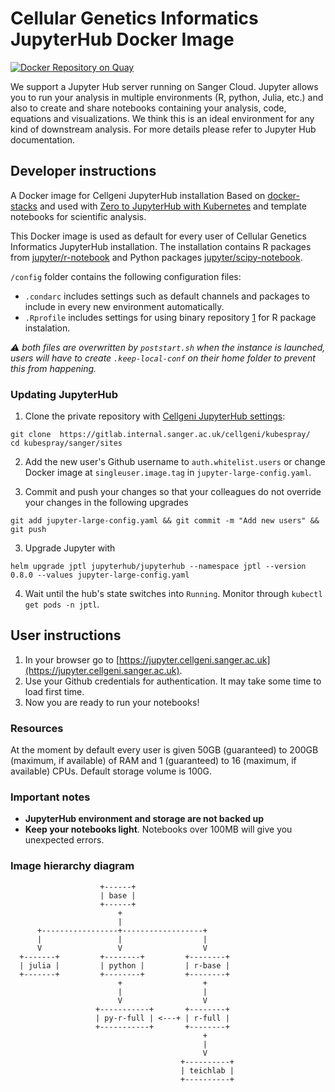 # Cellular Genetics Informatics JupyterHub Docker Image

[![Docker Repository on Quay](https://quay.io/repository/cellgeni/cellgeni-jupyter/status "Docker Repository on Quay")](https://quay.io/repository/cellgeni/cellgeni-jupyter)

We support a Jupyter Hub server running on Sanger Cloud. Jupyter allows you to run your analysis in multiple environments (R, python, Julia, etc.) and also to create and share notebooks containing your analysis, code, equations and visualizations. We think this is an ideal environment for any kind of downstream analysis. For more details please refer to Jupyter Hub documentation.

## Developer instructions

A Docker image for Cellgeni JupyterHub installation
Based on [docker-stacks](https://github.com/jupyter/docker-stacks) and used with [Zero to JupyterHub with Kubernetes](https://zero-to-jupyterhub.readthedocs.io/en/latest/) and template notebooks for scientific analysis.

This Docker image is used as default for every user of Cellular Genetics Informatics JupyterHub installation. The installation contains R packages from [jupyter/r-notebook](https://github.com/jupyter/docker-stacks/blob/master/r-notebook/Dockerfile) and Python packages [jupyter/scipy-notebook](https://github.com/jupyter/docker-stacks/blob/master/scipy-notebook/Dockerfile).

`/config` folder contains the following configuration files:
- `.condarc` includes settings such as default channels and packages to include in every new environment automatically.
- `.Rprofile` includes settings for using binary repository [1](https://packagemanager.rstudio.com) for R package instalation.

_:warning: both files are overwritten by `poststart.sh` when the instance is launched, users will have to create `.keep-local-conf` on their home folder to prevent this from happening._


### Updating JupyterHub

1. Clone the private repository with [Cellgeni JupyterHub settings](https://gitlab.internal.sanger.ac.uk/cellgeni/kubespray/):
```
git clone  https://gitlab.internal.sanger.ac.uk/cellgeni/kubespray/
cd kubespray/sanger/sites
```
2. Add the new user's Github username to `auth.whitelist.users` or change Docker image at `singleuser.image.tag` in `jupyter-large-config.yaml`.

3. Commit and push your changes so that your colleagues do not override your changes in the following upgrades
```
git add jupyter-large-config.yaml && git commit -m "Add new users" && git push
```
3. Upgrade Jupyter with  
```
helm upgrade jptl jupyterhub/jupyterhub --namespace jptl --version 0.8.0 --values jupyter-large-config.yaml
```
4. Wait until the hub's state switches into `Running`. Monitor through `kubectl get pods -n jptl`.

## User instructions

1. In your browser go to [https://jupyter.cellgeni.sanger.ac.uk](https://jupyter.cellgeni.sanger.ac.uk).
2. Use your Github credentials for authentication. It may take some time to load first time.
3. Now you are ready to run your notebooks!

### Resources

At the moment by default every user is given 50GB (guaranteed) to 200GB (maximum, if available) of RAM and 1 (guaranteed) to 16 (maximum, if available) CPUs. Default storage volume is 100G.

### Important notes

- **JupyterHub environment and storage are not backed up**
- **Keep your notebooks light**. Notebooks over 100MB will give you unexpected errors.

### Image hierarchy diagram
```
                    +------+
                    | base |
                    +------+
                        +
                        |
      +-----------------+------------------+
      |                 |                  | 
      V                 V                  V
  +-------+         +--------+         +--------+
  | julia |         | python |         | r-base |
  +-------+         +--------+         +--------+
                        +                  +
                        |                  |
                        V                  V
                   +-----------+       +--------+
                   | py-r-full | <---+ | r-full |
                   +-----------+       +--------+
                                           +
                                           |
                                           V
                                      +----------+
                                      | teichlab |
                                      +----------+
```
